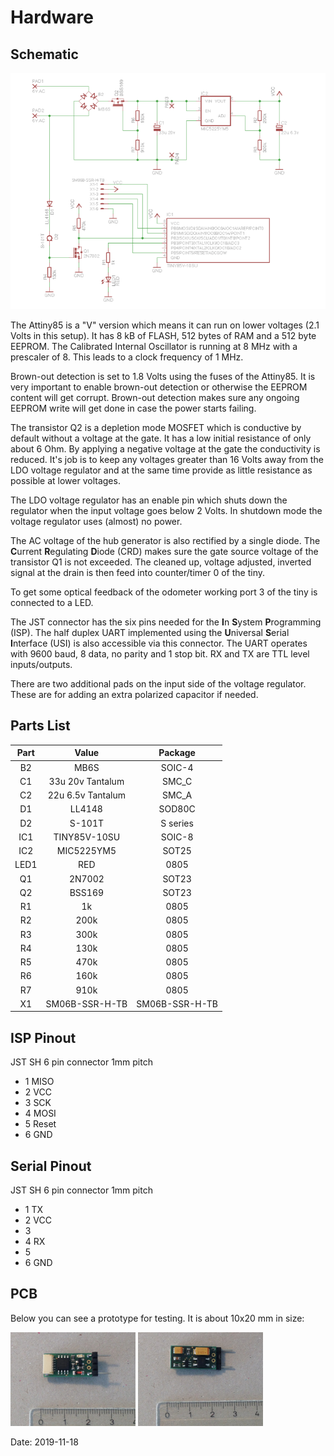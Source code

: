# Hardware

## Schematic

![schematic](images/schematic.png)

The Attiny85 is a "V" version which means it can run on lower voltages (2.1 Volts in this setup). It has 8 kB of FLASH, 512 bytes of RAM and a 512 byte EEPROM. The Calibrated Internal Oscillator is running at 8 MHz with a prescaler of 8. This leads to a clock frequency of 1 MHz. 

Brown-out detection is set to 1.8 Volts using the fuses of the Attiny85. It is very important to enable brown-out detection or otherwise the EEPROM content will get corrupt. Brown-out detection makes sure any ongoing EEPROM write will get done in case the power starts failing.

The transistor Q2 is a depletion mode MOSFET which is conductive by default without a voltage at the gate. It has a low initial resistance of only about 6 Ohm. By applying a negative voltage at the gate the conductivity is reduced. It's job is to keep any voltages greater than 16 Volts away from the LDO voltage regulator
and at the same time provide as little resistance as possible at lower voltages.

The LDO voltage regulator has an enable pin which shuts down the regulator when the input voltage goes below 2 Volts. In shutdown mode the voltage regulator uses (almost) no power.

The AC voltage of the hub generator is also rectified by a single diode. The **C**urrent **R**egulating **D**iode (CRD) makes sure the gate source voltage of the transistor Q1 is not exceeded. The cleaned up, voltage adjusted, inverted signal at the drain is then feed into counter/timer 0 of the tiny.

To get some optical feedback of the odometer working port 3 of the tiny is connected to a LED.

The JST connector has the six pins needed for the **I**n **S**ystem **P**rogramming (ISP). The half duplex UART implemented using the **U**niversal **S**erial **I**nterface (USI) is also accessible via this connector. The UART operates with 9600 baud, 8 data, no parity and 1 stop bit. RX and TX are TTL level inputs/outputs.

There are two additional pads on the input side of the voltage regulator. These are for adding an extra polarized capacitor if needed.

## Parts List

|Part    |Value              | Package        |
|:------:|:-----------------:|:--------------:|
|B2      | MB6S              | SOIC-4         |
|C1      | 33u 20v Tantalum  | SMC_C          |
|C2      | 22u 6.5v Tantalum | SMC_A          |
|D1      | LL4148            | SOD80C         |
|D2      | S-101T            | S series       |
|IC1     | TINY85V-10SU      | SOIC-8         |
|IC2     | MIC5225YM5        | SOT25          |
|LED1    | RED               | 0805           |
|Q1      | 2N7002            | SOT23          |
|Q2      | BSS169            | SOT23          |
|R1      | 1k                | 0805           |
|R2      | 200k              | 0805           |
|R3      | 300k              | 0805           |
|R4      | 130k              | 0805           |
|R5      | 470k              | 0805           |
|R6      | 160k              | 0805           |
|R7      | 910k              | 0805           |
|X1      | SM06B-SSR-H-TB    | SM06B-SSR-H-TB |

## ISP Pinout

JST SH 6 pin connector 1mm pitch

* 1 MISO
* 2 VCC
* 3 SCK
* 4 MOSI
* 5 Reset
* 6 GND

## Serial Pinout

JST SH 6 pin connector 1mm pitch

* 1 TX
* 2 VCC
* 3 
* 4 RX
* 5 
* 6 GND

## PCB

Below you can see a prototype for testing. It is about 10x20 mm in size:

<img src="images/pcb_top.jpeg" width="200">
<img src="images/pcb_bottom.jpeg" width="200">

Date: 2019-11-18
